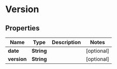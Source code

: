 
# Version

## Properties
Name | Type | Description | Notes
------------ | ------------- | ------------- | -------------
**date** | **String** |  |  [optional]
**version** | **String** |  |  [optional]



